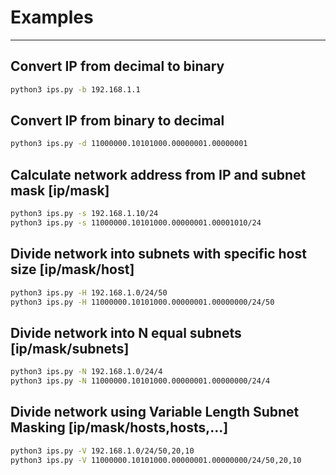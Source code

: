 # Examples
---
## Convert IP from decimal to binary
```bash
python3 ips.py -b 192.168.1.1
```

## Convert IP from binary to decimal
```bash
python3 ips.py -d 11000000.10101000.00000001.00000001
```

## Calculate network address from IP and subnet mask [ip/mask]
```bash
python3 ips.py -s 192.168.1.10/24
python3 ips.py -s 11000000.10101000.00000001.00001010/24
```

## Divide network into subnets with specific host size [ip/mask/host]
```bash
python3 ips.py -H 192.168.1.0/24/50
python3 ips.py -H 11000000.10101000.00000001.00000000/24/50
```

## Divide network into N equal subnets [ip/mask/subnets]
```bash
python3 ips.py -N 192.168.1.0/24/4
python3 ips.py -N 11000000.10101000.00000001.00000000/24/4
```

## Divide network using Variable Length Subnet Masking [ip/mask/hosts,hosts,...]
```bash
python3 ips.py -V 192.168.1.0/24/50,20,10
python3 ips.py -V 11000000.10101000.00000001.00000000/24/50,20,10
```
